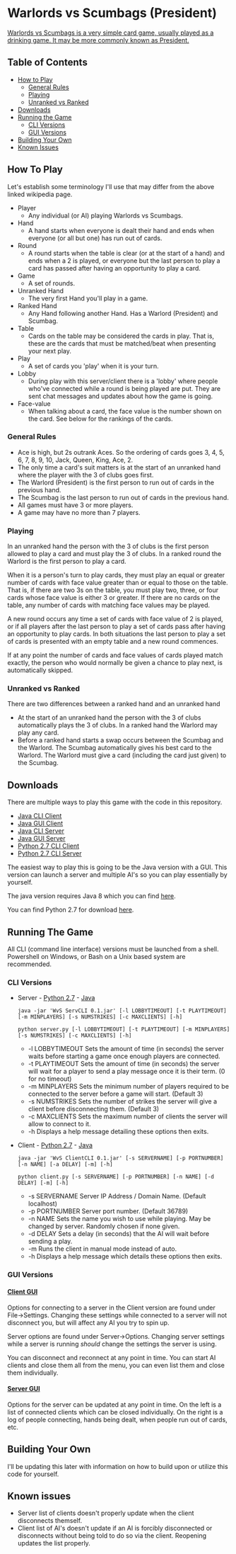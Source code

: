 # Warlords vs Scumbags (President)
[Warlords vs Scumbags is a very simple card game, usually played as a drinking game.  It may be more commonly known as President.][1]

## Table of Contents
  * [How to Play](#how-to-play)
    * [General Rules](#general-rules)
    * [Playing](#playing)
    * [Unranked vs Ranked](#unranked-vs-ranked)
  * [Downloads](#downloads)
  * [Running the Game](#running-the-game)
    * [CLI Versions](#cli-versions)
    * [GUI Versions](#gui-versions)
  * [Building Your Own](#building-your-own)
  * [Known Issues](#known-issues)

## How To Play
Let's establish some terminology I'll use that may differ from the above linked wikipedia page.

  * Player
    * Any individual (or AI) playing Warlords vs Scumbags.
  * Hand
    * A hand starts when everyone is dealt their hand and ends when everyone (or all but one) has run out of cards.
  * Round
    * A round starts when the table is clear (or at the start of a hand) and ends when a 2 is played, or everyone but the last person to play a card has passed after having an opportunity to play a card.
  * Game
    * A set of rounds.
  * Unranked Hand
    * The very first Hand you'll play in a game.
  * Ranked Hand
    * Any Hand following another Hand.  Has a Warlord (President) and Scumbag.
  * Table
    * Cards on the table may be considered the cards in play.  That is, these are the cards that must be matched/beat when presenting your next play.
  * Play
    * A set of cards you 'play' when it is your turn.
  * Lobby
    * During play with this server/client there is a 'lobby' where people who've connected while a round is being played are put.  They are sent chat messages and updates about how the game is going.
  * Face-value
    * When talking about a card, the face value is the number shown on the card.  See below for the rankings of the cards.

### General Rules

  * Ace is high, but 2s outrank Aces.  So the ordering of cards goes 3, 4, 5, 6, 7, 8, 9, 10, Jack, Queen, King, Ace, 2.
  * The only time a card's suit matters is at the start of an unranked hand where the player with the 3 of clubs goes first.
  * The Warlord (President) is the first person to run out of cards in the previous hand.
  * The Scumbag is the last person to run out of cards in the previous hand.
  * All games must have 3 or more players.
  * A game may have no more than 7 players.

### Playing
In an unranked hand the person with the 3 of clubs is the first person allowed to play a card and must play the 3 of clubs.  In a ranked round the Warlord is the first person to play a card.

When it is a person's turn to play cards, they must play an equal or greater number of cards with face value greater than or equal to those on the table.  That is, if there are two 3s on the table, you must play two, three, or four cards whose face value is either 3 or greater.  If there are no cards on the table, any number of cards with matching face values may be played.

A new round occurs any time a set of cards with face value of 2 is played, or if all players after the last person to play a set of cards pass after having an opportunity to play cards.  In both situations the last person to play a set of cards is presented with an empty table and a new round commences.

If at any point the number of cards and face values of cards played match exactly, the person who would normally be given a chance to play next, is automatically skipped.

### Unranked vs Ranked
There are two differences between a ranked hand and an unranked hand

  * At the start of an unranked hand the person with the 3 of clubs automatically plays the 3 of clubs.  In a ranked hand the Warlord may play any card.
  * Before a ranked hand starts a swap occurs between the Scumbag and the Warlord.  The Scumbag automatically gives his best card to the Warlord.  The Warlord must give a card (including the card just given) to the Scumbag.

## Downloads
There are multiple ways to play this game with the code in this repository.

  * [Java CLI Client][2]
  * [Java GUI Client][3]
  * [Java CLI Server][4]
  * [Java GUI Server][5]
  * [Python 2.7 CLI Client][6]
  * [Python 2.7 CLI Server][7]

The easiest way to play this is going to be the Java version with a GUI.  This version can launch a server and multiple AI's so you can play essentially by yourself.

The java version requires Java 8 which you can find [here][8].

You can find Python 2.7 for download [here][9].

## Running The Game

All CLI (command line interface) versions must be launched from a shell.  Powershell on Windows, or Bash on a Unix based system are recommended.

### CLI Versions

  * Server - [Python 2.7][7] - [Java][4]
    ```
    java -jar 'WvS ServCLI 0.1.jar' [-l LOBBYTIMEOUT] [-t PLAYTIMEOUT] [-m MINPLAYERS] [-s NUMSTRIKES] [-c MAXCLIENTS] [-h]
    ```
    ```
    python server.py [-l LOBBYTIMEOUT] [-t PLAYTIMEOUT] [-m MINPLAYERS] [-s NUMSTRIKES] [-c MAXCLIENTS] [-h]
    ```
    * -l LOBBYTIMEOUT  Sets the amount of time (in seconds) the server waits before starting a game once enough players are connected.
    * -t PLAYTIMEOUT   Sets the amount of time (in seconds) the server will wait for a player to send a play message once it is their term. (0 for no timeout)
    * -m MINPLAYERS    Sets the minimum number of players required to be connected to the server before a game will start. (Default 3)
    * -s NUMSTRIKES    Sets the number of strikes the server will give a client before disconnecting them. (Default 3)
    * -c MAXCLIENTS    Sets the maximum number of clients the server will allow to connect to it.
    * -h               Displays a help message detailing these options then exits.

  * Client - [Python 2.7][6] - [Java][2]
    ```
    java -jar 'WvS ClientCLI 0.1.jar' [-s SERVERNAME] [-p PORTNUMBER] [-n NAME] [-a DELAY] [-m] [-h]
    ```
    ```
    python client.py [-s SERVERNAME] [-p PORTNUMBER] [-n NAME] [-d DELAY] [-m] [-h]
    ```
    * -s SERVERNAME  Server IP Address / Domain Name. (Default localhost)
    * -p PORTNUMBER  Server port number. (Default 36789)
    * -n NAME        Sets the name you wish to use while playing. May be changed by server. Randomly chosen if none given.
    * -d DELAY       Sets a delay (in seconds) that the AI will wait before sending a play.
    * -m             Runs the client in manual mode instead of auto.
    * -h             Displays a help message which details these options then exits.

### GUI Versions
#### [Client GUI][3]
Options for connecting to a server in the Client version are found under File->Settings.  Changing these settings while connected to a server will not disconnect you, but will affect any AI you try to spin up.

Server options are found under Server->Options.  Changing server settings while a server is running *should* change the settings the server is using.

You can disconnect and reconnect at any point in time.  You can start AI clients and close them all from the menu, you can even list them and close them individually.

#### [Server GUI][5]
Options for the server can be updated at any point in time.  On the left is a list of connected clients which can be closed individually. On the right is a log of people connecting, hands being dealt, when people run out of cards, etc.

## Building Your Own
I'll be updating this later with information on how to build upon or utilize this code for yourself.

## Known issues
  * Server list of clients doesn't properly update when the client disconnects themself.
  * Client list of AI's doesn't update if an AI is forcibly disconnected or disconnects without being told to do so via the client.  Reopening updates the list properly.



 [1]: https://en.wikipedia.org/wiki/President_(card_game)
 [2]: https://github.com/grecaun/wvs-cardgame/raw/master/jar/executable/WvS%20ClientCLI%200.1.jar
 [3]: https://github.com/grecaun/wvs-cardgame/raw/master/jar/executable/WvS%200.1.jar
 [4]: https://github.com/grecaun/wvs-cardgame/raw/master/jar/executable/WvS%20ServCLI%200.1.jar
 [5]: https://github.com/grecaun/wvs-cardgame/raw/master/jar/executable/WvS%20Server%200.1.jar
 [6]: https://github.com/grecaun/wvs-cardgame/raw/master/python/python-client.zip
 [7]: https://github.com/grecaun/wvs-cardgame/raw/master/python/python-server.zip
 [8]: https://java.com/en/download/manual.jsp
 [9]: https://www.python.org/download/releases/2.7/